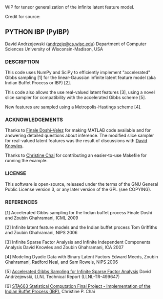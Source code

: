 WIP for tensor generalization of the infinite latent feature model.

Credit for source:

## PYTHON IBP (PyIBP)

David Andrzejewski (andrzeje@cs.wisc.edu) 
Department of Computer Sciences 
University of Wisconsin-Madison, USA


### DESCRIPTION

This code uses NumPy and SciPy to efficiently implement "accelerated"
Gibbs sampling [1] for the linear-Gaussian infinite latent feature
model (aka Indian Buffet Process or IBP) [2].

This code also allows the use real-valued latent features [3], using a
novel slice sampler for compatibility with the accelerated Gibbs
scheme [5].

New features are sampled using a Metropolis-Hastings scheme [4].


### ACKNOWLEDGEMENTS

Thanks to
[Finale Doshi-Velez](http://www.seas.harvard.edu/directory/finale) for
making MATLAB code available and for answering detailed questions
about inference.  The modified slice sampler for real-valued latent
features was the result of discussions with
[David Knowles](http://cs.stanford.edu/people/davidknowles/).

Thanks to [Christine Chai](https://github.com/star1327p) for
contributing an easier-to-use Makefile for running the example.

### LICENSE

This software is open-source, released under the terms of the GNU
General Public License version 3, or any later version of the GPL (see
COPYING).


### REFERENCES

[1] 
Accelerated Gibbs sampling for the Indian buffet process
Finale Doshi and Zoubin Ghahramani, ICML 2009

[2]
Infinite latent feature models and the Indian buffet process
Tom Griffiths and Zoubin Ghahramani, NIPS 2006

[3]
Infinite Sparse Factor Analysis and Infinite Independent Components Analysis
David Knowles and Zoubin Ghahramani, ICA 2007

[4]
Modeling Dyadic Data with Binary Latent Factors
Edward Meeds, Zoubin Ghahramani, Radford Neal, and Sam Roweis, NIPS 2006

[5]
[Accelerated Gibbs Sampling for Infinite Sparse Factor Analysis](http://www.david-andrzejewski.com/publications/llnl-accelerated-gibbs.pdf)
David Andrzejewski, LLNL Technical Report (LLNL-TR-499647)

[6]
[STA663 Statistical Computation Final Project - Implementation of the Indian Buffet Process (IBP).](https://github.com/star1327p/STA663-Christine-Chai-Final-Project)
Christine P. Chai
